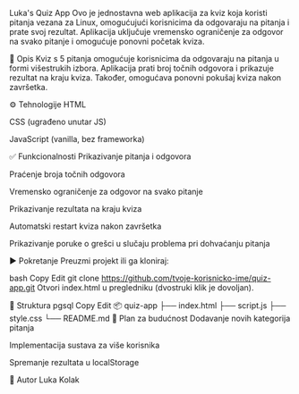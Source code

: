 Luka's Quiz App
Ovo je jednostavna web aplikacija za kviz koja koristi pitanja vezana za Linux, omogućujući korisnicima da odgovaraju na pitanja i prate svoj rezultat. Aplikacija uključuje vremensko ograničenje za odgovor na svako pitanje i omogućuje ponovni početak kviza.

🎯 Opis
Kviz s 5 pitanja omogućuje korisnicima da odgovaraju na pitanja u formi višestrukih izbora. Aplikacija prati broj točnih odgovora i prikazuje rezultat na kraju kviza. Također, omogućava ponovni pokušaj kviza nakon završetka.

⚙️ Tehnologije
HTML

CSS (ugrađeno unutar JS)

JavaScript (vanilla, bez frameworka)

✅ Funkcionalnosti
Prikazivanje pitanja i odgovora

Praćenje broja točnih odgovora

Vremensko ograničenje za odgovor na svako pitanje

Prikazivanje rezultata na kraju kviza

Automatski restart kviza nakon završetka

Prikazivanje poruke o grešci u slučaju problema pri dohvaćanju pitanja

▶️ Pokretanje
Preuzmi projekt ili ga kloniraj:

bash
Copy
Edit
git clone https://github.com/tvoje-korisnicko-ime/quiz-app.git
Otvori index.html u pregledniku (dvostruki klik je dovoljan).

📁 Struktura
pgsql
Copy
Edit
📦 quiz-app
├── index.html
├── script.js
├── style.css
└── README.md
📝 Plan za budućnost
Dodavanje novih kategorija pitanja

Implementacija sustava za više korisnika

Spremanje rezultata u localStorage

🙌 Autor
Luka Kolak

